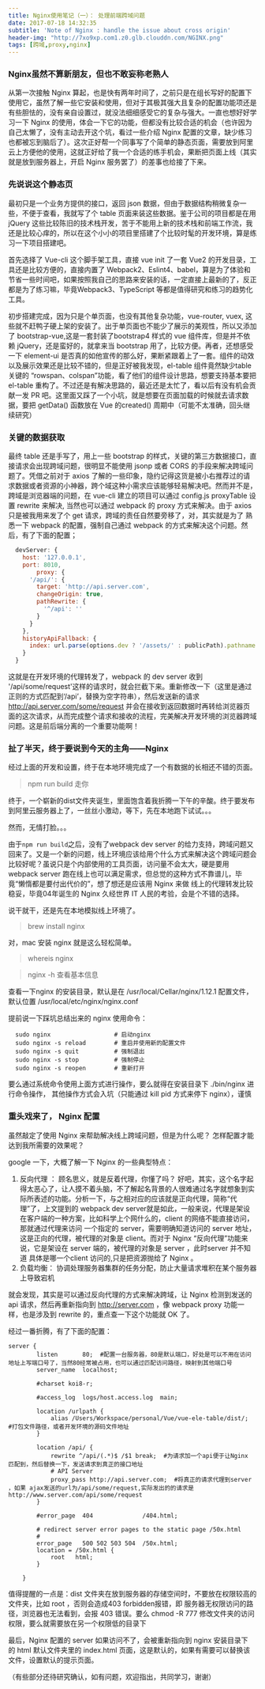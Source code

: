 ```yaml
---
title: Nginx使用笔记（一）： 处理前端跨域问题
date: 2017-07-18 14:32:35
subtitle: 'Note of Nginx : handle the issue about cross origin'
header-img: "http://7xo9xp.com1.z0.glb.clouddn.com/NGINX.png"
tags: [跨域,proxy,nginx]
---
```

 
### Nginx虽然不算新朋友，但也不敢妄称老熟人
从第一次接触 Nginx 算起，也是快有两年时间了，之前只是在组长写好的配置下使用它，虽然了解一些它安装和使用，但对于其极其强大且复杂的配置功能项还是有些胆怯的，没有亲自设置过，就没法细细感受它的复杂与强大。一直也想好好学习一下 Nginx 的使用，体会一下它的功能，但都没有比较合适的机会（也许因为自己太懒了，没有主动去开这个坑，看过一些介绍 Nginx 配置的文章，缺少练习也都被忘到脑后了）。这次正好帮一个同事写了个简单的静态页面，需要放到阿里云上方便他的使用，这就正好给了我一个合适的练手机会，果断把页面上线（其实就是放到服务器上，开启 Nginx 服务罢了）的差事也给接了下来。


### 先说说这个静态页
最初只是一个业务方提供的接口，返回 json 数据，但由于数据结构稍微复杂一些，不便于查看，我就写了个 table 页面来装这些数据。鉴于公司的项目都是在用 jQuery 这些比较陈旧的技术栈开发，苦于不能用上新的技术栈和前端工作流，我还是比较心痒的，所以在这个小小的项目里搭建了个比较时髦的开发环境，算是练习一下项目搭建吧。

首先选择了 Vue-cli 这个脚手架工具，直接 vue init 了一套 Vue2 的开发目录，工具还是比较方便的，直接内置了 Webpack2、Eslint4、babel，算是为了体验和节省一些时间吧，如果按照我自己的思路来安装的话，一定直接上最新的了，反正都是为了练习嘛，毕竟Webpack3、TypeScript 等都是值得研究和练习的趋势化工具。

初步搭建完成，因为只是个单页面，也没有其他复杂功能，vue-router, vuex, 这些就不赶鸭子硬上架的安装了。出于单页面也不能少了展示的美观性，所以又添加了 bootstrap-vue,这是一套封装了bootstrap4 样式的 vue 组件库，但是并不依赖 jQuery，还是蛮好的，就拿来当 bootstrap 用了，比较方便。再者，还想感受一下 element-ui 是否真的如他宣传的那么好，果断紧跟着上了一套。组件的动效以及展示效果还是比较不错的，但是正好被我发现，el-table 组件竟然缺少table 关键的 “rowspan、colspan”功能，看了他们的组件设计思路，想要支持基本要把 el-table 重构了。不过还是有解决思路的，最近还是太忙了，看以后有没有机会贡献一发 PR 吧。这里面又踩了一个小坑，就是想要在页面加载的时候就去请求数据，要把 getData() 函数放在 Vue 的created() 周期中（可能不太准确，回头继续研究）
 
### 关键的数据获取
最终 table 还是手写了，用上一些 bootstrap 的样式，关键的第三方数据接口，直接请求会出现跨域问题，很明显不能使用 jsonp 或者 CORS 的手段来解决跨域问题了。凭借之前对于 axios 了解的一些印象，隐约记得这货是被小右推荐过的请求数据或者资源的小神器，跨个域这种小需求应该能够轻易解决吧。然而并不是，跨域是浏览器端的问题，在 vue-cli 建立的项目可以通过 config.js proxyTable 设置 rewrite 来解决, 当然也可以通过 webpack 的 proxy 方式来解决。由于 axios 只是被我用来发了个 get 请求，跨域的责任自然要旁移了，对，其实就是为了 熟悉一下 webpack 的配置，强制自己通过 webpack 的方式来解决这个问题。然后，有了下面的配置；
```js
  devServer: {
    host: '127.0.0.1',
    port: 8010,
        proxy: {
      '/api/': {
        target: 'http://api.server.com',
        changeOrigin: true,
        pathRewrite: {
          '^/api': ''
        }
      }
    },
    historyApiFallback: {
      index: url.parse(options.dev ? '/assets/' : publicPath).pathname
    }
  }
```
这就是在开发环境的代理转发了，webpack 的 dev server 收到 '/api/some/request'这样的请求时，就会拦截下来。重新修改一下（这里是通过正则的方式匹配到‘/api’，替换为空字符串），然后发送新的请求 http://api.server.com/some/request 并会在接收到返回数据时再转给浏览器页面的这次请求，从而完成整个请求和接收的流程，完美解决开发环境的浏览器跨域问题。这是前后端分离的一个重要功能啊！

### 扯了半天，终于要说到今天的主角——Nginx
经过上面的开发和设置，终于在本地环境完成了一个有数据的长相还不错的页面。
> npm run build  走你

终于，一个崭新的dist文件夹诞生，里面饱含着我折腾一下午的辛酸。终于要发布到阿里云服务器上了，一丝丝小激动，等下，先在本地跑下试试。。。

然而，无情打脸。。。

由于`npm run build`之后，没有了webpack dev server 的给力支持，跨域问题又回来了。又是一个新的问题，线上环境应该给用个什么方式来解决这个跨域问题会比较好呢？虽说只是个内部使用的工具页面，访问量不会太大，硬是要用 webpack server 跑在线上也可以满足需求，但总觉的这种方式不靠谱儿，毕竟“懒惰都是要付出代价的”，想了想还是应该用 Nginx 来做 线上的代理转发比较稳妥，毕竟04年诞生的 Nginx 久经世界 IT 人民的考验，会是个不错的选择。

说干就干，还是先在本地模拟线上环境了。
> brew install nginx 

对，mac 安装 nginx 就是这么轻松简单。

> whereis nginx 

> nginx -h 查看基本信息

查看一下nginx 的安装目录，默认是在 /usr/local/Cellar/nginx/1.12.1
配置文件，默认位置               /usr/local/etc/nginx/nginx.conf

提前说一下踩坑总结出来的 nginx 使用命令：

```
  sudo nginx                  # 启动nginx
  sudo nginx -s reload        # 重启并使用新的配置文件
  sudo nginx -s quit          # 强制退出
  sudo nginx -s stop          # 强制停止
  sudo nginx -s reopen        # 重新打开
```

要么通过系统命令使用上面方式进行操作，要么就得在安装目录下 ./bin/nginx 进行命令操作，
其他操作方式会入坑（只能通过 kill pid 方式来停下 nginx），谨慎


### 重头戏来了， Nginx 配置
虽然敲定了使用 Nginx 来帮助解决线上跨域问题，但是为什么呢？ 怎样配置才能达到我所需要的效果呢？

google 一下，大概了解一下 Nginx 的一些典型特点：
1. 反向代理 ： 顾名思义，就是反着代理，你懂了吗？
好吧，其实，这个名字起得太恶心了，让人摸不着头脑，不了解起名背景的人很难通过名字就想象到实际所表述的功能。分析一下，与之相对应的应该就是正向代理，简称“代理”了，上文提到的 webpack dev server就是如此，一般来说，代理是架设在客户端的一种方案，比如科学上个网什么的，client 的网络不能直接访问，那就通过代理来访问 一个指定的 server，需要明确知道访问的 server 地址，这是正向的代理，被代理的对象是 client。而对于 Nginx “反向代理”功能来说，它是架设在 server 端的，被代理的对象是 server ，此时server 并不知道 具体是哪一个client 访问的,只是把资源抛给了 Nginx 。
2. 负载均衡：
协调处理服务器集群的任务分配，防止大量请求堆积在某个服务器上导致宕机

就会发现，其实是可以通过反向代理的方式来解决跨域，让 Nginx 检测到发送的 api 请求，然后再重新指向到 http://server.com ，像 webpack proxy 功能一样，也是涉及到 rewrite 的，重点查一下这个功能就 OK 了。

经过一番折腾，有了下面的配置：

```
server {
        listen       80;  #配置一台服务器，80是默认端口，好处是可以不用在访问地址上写端口号了，当然80经常被占用，也可以通过匹配访问路径，映射到其他端口号
        server_name  localhost;

        #charset koi8-r;

        #access_log  logs/host.access.log  main;

        location /urlpath {
            alias /Users/Workspace/personal/Vue/vue-ele-table/dist/;  #打包文件路径，或者开发环境的源码文件地址
        }

        location /api/ {
            rewrite ^/api/(.*)$ /$1 break;  #为请求加一个api便于让Nginx 匹配到，然后替换一下，发送请求到真正的接口地址
            # API Server
            proxy_pass http://api.server.com;  #将真正的请求代理到server ，如果 ajax发送的url为/api/some/request,实际发出的的请求是http://www.server.com/api/some/request
        }

        #error_page  404              /404.html;

        # redirect server error pages to the static page /50x.html
        #
        error_page   500 502 503 504  /50x.html;
        location = /50x.html {
            root   html;
        }

    }
```
值得提醒的一点是：dist 文件夹在放到服务器的存储空间时，不要放在权限较高的文件夹，比如 root ，否则会造成403 forbidden报错，即 服务器无权限访问的路径，浏览器也无法看到，会报 403 错误。要么 chmod -R 777 修改文件夹的访问权限，要么就需要放在另一个权限低的目录下

最后，Nginx 配置的 server 如果访问不了，会被重新指向到 nginx 安装目录下 的 html 默认文件夹里的 index.html 页面，这是默认的，如果有需要可以替换该文件，设置默认的提示页面。

（有些部分还待研究确认，如有问题，欢迎指出，共同学习，谢谢）